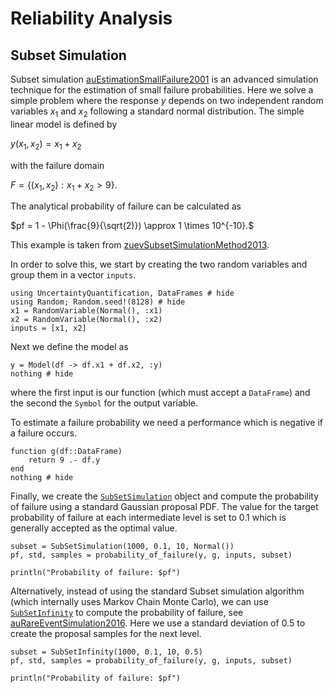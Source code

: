 # Reliability Analysis

## Subset Simulation

Subset simulation [auEstimationSmallFailure2001](@cite) is an advanced simulation technique for the estimation of small failure probabilities. Here we solve a simple problem where the response $y$ depends on two independent random variables $x_1$ and $x_2$ following a standard normal distribution. The simple linear model is defined by

$y(x_1,x_2) = x_1 + x_2$

with the failure domain

$F = \{(x_1, x_2) : x_1 + x_2 > 9\}.$

The analytical probability of failure can be calculated as

$pf = 1 - \Phi(\frac{9}{\sqrt(2)}) \approx 1 \times 10^{-10}.$

This example is taken from [zuevSubsetSimulationMethod2013](@cite).

In order to solve this, we start by creating the two random variables and group them in a vector `inputs`.

```@example subset
using UncertaintyQuantification, DataFrames # hide
using Random; Random.seed!(8128) # hide
x1 = RandomVariable(Normal(), :x1)
x2 = RandomVariable(Normal(), :x2)
inputs = [x1, x2]
```

Next we define the model as

```@example subset
y = Model(df -> df.x1 + df.x2, :y)
nothing # hide
```

where the first input is our function (which must accept a `DataFrame`) and the second the `Symbol` for the output variable.

To estimate a failure probability we need a performance which is negative if a failure occurs.

```@example subset
function g(df::DataFrame)
    return 9 .- df.y
end
nothing # hide
```

Finally, we create the [`SubSetSimulation`](@ref) object and compute the probability of failure using a standard Gaussian proposal PDF. The value for the target probability of failure at each intermediate level is set to $0.1$ which is generally accepted as the optimal value.

```@example subset
subset = SubSetSimulation(1000, 0.1, 10, Normal())
pf, std, samples = probability_of_failure(y, g, inputs, subset)

println("Probability of failure: $pf")
```

Alternatively, instead of using the standard Subset simulation algorithm (which internally uses Markov Chain Monte Carlo), we can use [`SubSetInfinity`](@ref) to compute the probability of failure, see [auRareEventSimulation2016](@cite). Here we use a standard deviation of $0.5$ to create the proposal samples for the next level.

```@example subset
subset = SubSetInfinity(1000, 0.1, 10, 0.5)
pf, std, samples = probability_of_failure(y, g, inputs, subset)

println("Probability of failure: $pf")
```
